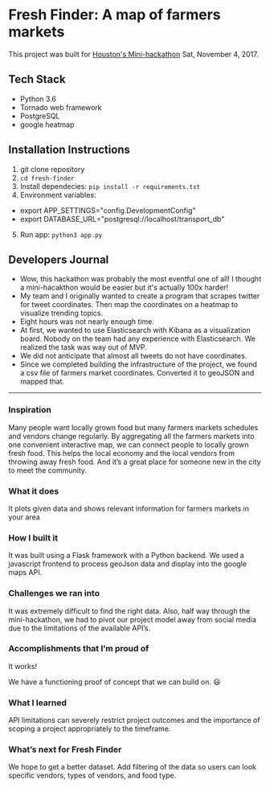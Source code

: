 # Fresh Finder: A map of farmers markets

This project was built for [Houston's Mini-hackathon](http://www.minihackathon.net/) Sat, November 4, 2017.

## Tech Stack
- Python 3.6
- Tornado web framework
- PostgreSQL
- google heatmap

## Installation Instructions
1. git clone repository
2. `cd fresh-finder`
3. Install dependecies: `pip install -r requirements.txt`
4. Environment variables:
- export APP_SETTINGS="config.DevelopmentConfig"
- export DATABASE_URL="postgresql://localhost/transport_db"
5. Run app: `python3 app.py`

## Developers Journal
- Wow, this hackathon was probably the most eventful one of all! I thought a mini-hacakthon would be easier but it's actually 100x harder!
- My team and I originally wanted to create a program that scrapes twitter for tweet coordinates. Then map the coordinates on a heatmap to visualize trending topics.
- Eight hours was not nearly enough time.
- At first, we wanted to use Elasticsearch with Kibana as a visualization board. Nobody on the team had any experience with Elasticsearch. We realized the task was way out of MVP.
- We did not anticipate that almost all tweets do not have coordinates.
- Since we completed building the infrastructure of the project, we found a csv file of farmers market coordinates. Converted it to geoJSON and mapped that.

-----
### Inspiration
Many people want locally grown food but many farmers markets schedules and vendors change regularly. By aggregating all the farmers markets into one convenient interactive map, we can connect people to locally grown fresh food. This helps the local economy and the local vendors from throwing away fresh food. And it’s a great place for someone new in the city to meet the community.

### What it does
It plots given data and shows relevant information for farmers markets in your area

### How I built it
It was built using a Flask framework with a Python backend. We used a javascript frontend to process geoJson data and display into the google maps API.

### Challenges we ran into
It was extremely difficult to find the right data. Also, half way through the mini-hackathon, we had to pivot our project model away from social media due to the limitations of the available API’s.

### Accomplishments that I’m proud of
It works!

We have a functioning proof of concept that we can build on. :smiley:

### What I learned
API limitations can severely restrict project outcomes and the importance of scoping a project appropriately to the timeframe.

### What’s next for Fresh Finder
We hope to get a better dataset. Add filtering of the data so users can look specific vendors, types of vendors, and food type.
